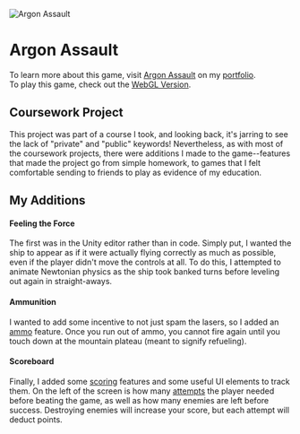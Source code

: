 ![Argon Assault](https://daren-stottrup.notion.site/image/https%3A%2F%2Fs3-us-west-2.amazonaws.com%2Fsecure.notion-static.com%2Fdee6cfab-f437-4b10-b0c3-102ac1a0a0c9%2FArgon_Assault2.png?table=block&id=ff8d9eb0-a684-4323-a822-b97de7755eff&spaceId=f2ac5bd7-db8b-4b29-8205-809cd644ec3b&width=2000&userId=&cache=v2)
# Argon Assault
To learn more about this game, visit [Argon Assault](https://daren-stottrup.notion.site/Argon-Assault-ef580c7dfc8f4b41b6caea89621fc76c) on my [portfolio](https://daren-stottrup.notion.site/Game-Portfolio-3bc5aac8cfcb4d32af26f20301371155).
<br>
To play this game, check out the [WebGL Version](https://play.unity.com/mg/other/webgl-builds-29549).

## Coursework Project
This project was part of a course I took, and looking back, it's jarring to see the lack of "private" and "public" keywords! Nevertheless, as with most of the coursework projects, there were additions I made to the game--features that made the project go from simple homework, to games that I felt comfortable sending to friends to play as evidence of my education.

## My Additions

#### Feeling the Force
The first was in the Unity editor rather than in code. Simply put, I wanted the ship to appear as if it were actually flying correctly as much as possible, even if the player didn't move the controls at all. To do this, I attempted to animate Newtonian physics as the ship took banked turns before leveling out again in straight-aways.

#### Ammunition
I wanted to add some incentive to not just spam the lasers, so I added an [ammo](Assets/Scripts/Ammo.cs) feature. Once you run out of ammo, you cannot fire again until you touch down at the mountain plateau (meant to signify refueling).

#### Scoreboard
Finally, I added some [scoring](Assets/Scripts/ScoreBoard.cs) features and some useful UI elements to track them. On the left of the screen is how many [attempts](Assets/Scripts/Rounds.cs) the player needed before beating the game, as well as how many enemies are left before success. Destroying enemies will increase your score, but each attempt will deduct points.
